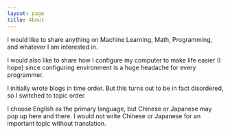 ```yaml
---
layout: page
title: About
---
```


I would like to share anything on Machine Learning, Math, Programming, and whatever I am interested in.

I would also like to share how I configure my computer to make life easier (I hope) since configuring environment is a huge headache for every programmer.

I initially wrote blogs in time order. But this turns out to be in fact disordered, so I switched to topic order.

I choose English as the primary language, but Chinese or Japanese may pop up here and there. I would not write Chinese or Japanese for an important topic without translation.
